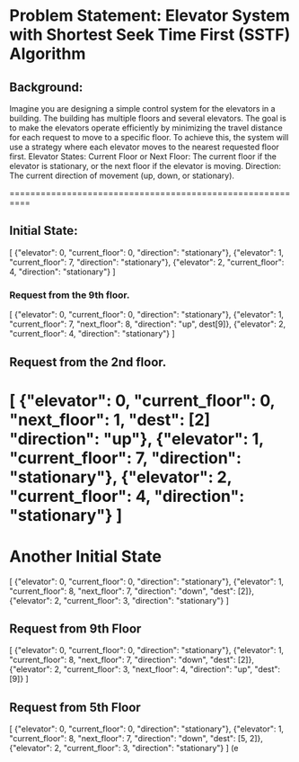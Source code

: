 # Problem Statement: Elevator System with Shortest Seek Time First (SSTF) Algorithm

## Background:

Imagine you are designing a simple control system for the elevators in a building. The building has multiple floors and several elevators. The goal is to make the elevators operate efficiently by minimizing the travel distance for each request to move to a specific floor. To achieve this, the system will use a strategy where each elevator moves to the nearest requested floor first.
Elevator States:
Current Floor or Next Floor: The current floor if the elevator is stationary, or the next floor if the elevator is moving.
Direction: The current direction of movement (up, down, or stationary).

==========================================================
## Initial State:

[
  {"elevator": 0, "current_floor": 0, "direction": "stationary"},
  {"elevator": 1, "current_floor": 7, "direction": "stationary"},
  {"elevator": 2, "current_floor": 4, "direction": "stationary"}
]
### Request from the 9th floor.

[
  {"elevator": 0, "current_floor": 0, "direction": "stationary"},
  {"elevator": 1, "current_floor": 7, "next_floor": 8, "direction": "up", dest[9]},
  {"elevator": 2, "current_floor": 4, "direction": "stationary"}
]
## Request from the 2nd floor.

[
  {"elevator": 0, "current_floor": 0, "next_floor": 1, "dest": [2] "direction": "up"},
  {"elevator": 1, "current_floor": 7, "direction": "stationary"},
  {"elevator": 2, "current_floor": 4, "direction": "stationary"}
]
====================================================================
# Another Initial State

[
  {"elevator": 0, "current_floor": 0, "direction": "stationary"},
  {"elevator": 1, "current_floor": 8, "next_floor": 7, "direction": "down", "dest": [2]},
  {"elevator": 2, "current_floor": 3, "direction": "stationary"}
]
## Request from 9th Floor

[
  {"elevator": 0, "current_floor": 0, "direction": "stationary"},
  {"elevator": 1, "current_floor": 8, "next_floor": 7, "direction": "down", "dest": [2]},
  {"elevator": 2, "current_floor": 3, "next_floor": 4, "direction": "up", "dest": [9]}
]
## Request from 5th Floor

[
  {"elevator": 0, "current_floor": 0, "direction": "stationary"},
  {"elevator": 1, "current_floor": 8, "next_floor": 7, "direction": "down", "dest": [5, 2]},
  {"elevator": 2, "current_floor": 3, "direction": "stationary"}
] (e
